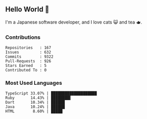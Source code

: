## Hello World 👋

I'm a Japanese software developer, and I love cats 😺 and tea 🫖.

### Contributions

    Repositories   : 167
    Issues         : 632
    Commits        : 9322
    Pull-Requests  : 926
    Stars Earned   : 5
    Contributed To : 0

### Most Used Languages

    TypeScript 33.07% | ████████████████████
    Ruby       14.43% | ████████▌
    Dart       10.34% | ██████
    Java       10.24% | ██████
    HTML        8.60% | █████
